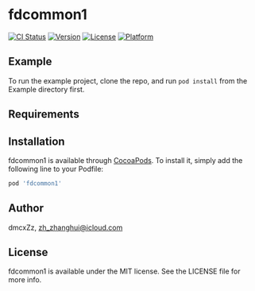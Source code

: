 # fdcommon1

[![CI Status](https://img.shields.io/travis/dmcxZz/fdcommon1.svg?style=flat)](https://travis-ci.org/dmcxZz/fdcommon1)
[![Version](https://img.shields.io/cocoapods/v/fdcommon1.svg?style=flat)](https://cocoapods.org/pods/fdcommon1)
[![License](https://img.shields.io/cocoapods/l/fdcommon1.svg?style=flat)](https://cocoapods.org/pods/fdcommon1)
[![Platform](https://img.shields.io/cocoapods/p/fdcommon1.svg?style=flat)](https://cocoapods.org/pods/fdcommon1)

## Example

To run the example project, clone the repo, and run `pod install` from the Example directory first.

## Requirements

## Installation

fdcommon1 is available through [CocoaPods](https://cocoapods.org). To install
it, simply add the following line to your Podfile:

```ruby
pod 'fdcommon1'
```

## Author

dmcxZz, zh_zhanghui@icloud.com

## License

fdcommon1 is available under the MIT license. See the LICENSE file for more info.
